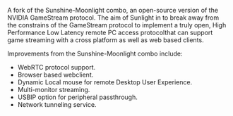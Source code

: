 A fork of the Sunshine-Moonlight combo, an open-source version of the NVIDIA GameStream protocol. 
The aim of Sunlight in to break away from the constrains of the GameStream protocol to implement a 
truly open, High Performance Low Latency remote PC access protocolthat can support game streaming
with a cross platform as well as web based clients.

Improvements from the Sunshine-Moonlight combo include:
- WebRTC protocol support.
- Browser based webclient.
- Dynamic Local mouse for remote Desktop User Experience.
- Multi-monitor streaming.
- USBIP option for peripheral passthrough.
- Network tunneling service.
